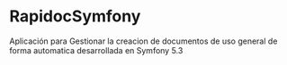 # RapidocSymfony
 Aplicación para Gestionar la creacion de documentos de uso general de forma automatica desarrollada en Symfony 5.3
